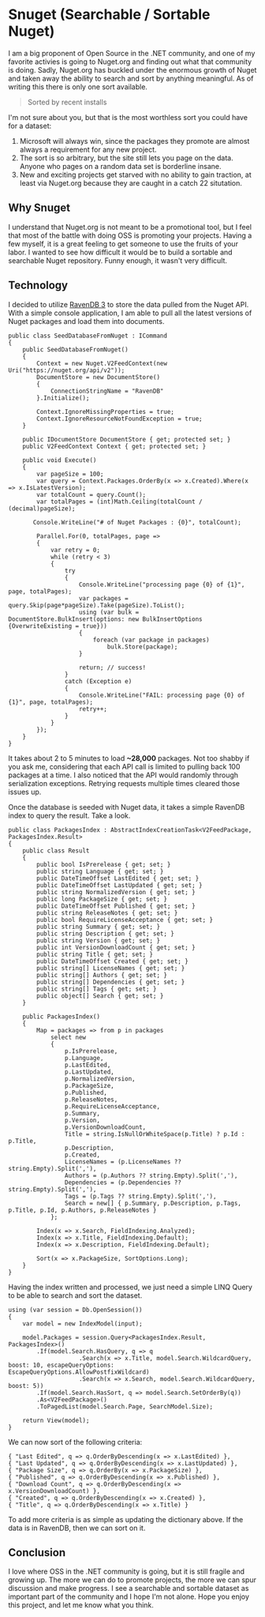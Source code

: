 # Snuget (Searchable / Sortable Nuget)

I am a big proponent of Open Source in the .NET community, and one of my favorite activies is going to Nuget.org and finding out what that community is doing. Sadly, Nuget.org has buckled under the enormous growth of Nuget and taken away the ability to search and sort by anything meaningful. As of writing this there is only one sort available.

> Sorted by recent installs

I'm not sure about you, but that is the most worthless sort you could have for a dataset:

1. Microsoft will always win, since the packages they promote are almost always a requirement for any new project.
2. The sort is so arbitrary, but the site still lets you page on the data. Anyone who pages on a random data set is borderline insane.
3. New and exciting projects get starved with no ability to gain traction, at least via Nuget.org because they are caught in a catch 22 situtation.

## Why Snuget

I understand that Nuget.org is not meant to be a promotional tool, but I feel that most of the battle with doing OSS is promoting your projects. Having a few myself, it is a great feeling to get someone to use the fruits of your labor. I wanted to see how difficult it would be to build a sortable and searchable Nuget repository. Funny enough, it wasn't very difficult.

## Technology

I decided to utilize [RavenDB 3](http://ravendb.net) to store the data pulled from the Nuget API. With a simple console application, I am able to pull all the latest versions of Nuget packages and load them into documents.

```
public class SeedDatabaseFromNuget : ICommand
{
    public SeedDatabaseFromNuget()
    {
        Context = new Nuget.V2FeedContext(new Uri("https://nuget.org/api/v2"));
        DocumentStore = new DocumentStore()
        {
            ConnectionStringName = "RavenDB"
        }.Initialize();

        Context.IgnoreMissingProperties = true;
        Context.IgnoreResourceNotFoundException = true;
    }

    public IDocumentStore DocumentStore { get; protected set; }
    public V2FeedContext Context { get; protected set; }

    public void Execute()
    {
        var pageSize = 100;
        var query = Context.Packages.OrderBy(x => x.Created).Where(x => x.IsLatestVersion);
        var totalCount = query.Count();
        var totalPages = (int)Math.Ceiling(totalCount / (decimal)pageSize);

       Console.WriteLine("# of Nuget Packages : {0}", totalCount);

        Parallel.For(0, totalPages, page =>
        {
            var retry = 0;
            while (retry < 3)
            {
                try
                {
                    Console.WriteLine("processing page {0} of {1}", page, totalPages);
                    var packages = query.Skip(page*pageSize).Take(pageSize).ToList();
                    using (var bulk = DocumentStore.BulkInsert(options: new BulkInsertOptions {OverwriteExisting = true}))
                    {
                        foreach (var package in packages)
                            bulk.Store(package);
                    }

                    return; // success!
                }
                catch (Exception e)
                {
                    Console.WriteLine("FAIL: processing page {0} of {1}", page, totalPages);
                    retry++;
                }
            }
        });
    }
}
```

It takes about 2 to 5 minutes to load **~28,000** packages. Not too shabby if you ask me, considering that each API call is limited to pulling back 100 packages at a time. I also noticed that the API would randomly through serialization exceptions. Retrying requests multiple times cleared those issues up.

Once the database is seeded with Nuget data, it takes a simple RavenDB index to query the result. Take a look.

```
public class PackagesIndex : AbstractIndexCreationTask<V2FeedPackage, PackagesIndex.Result>
{
    public class Result
    {
        public bool IsPrerelease { get; set; }
        public string Language { get; set; }
        public DateTimeOffset LastEdited { get; set; }
        public DateTimeOffset LastUpdated { get; set; }
        public string NormalizedVersion { get; set; }
        public long PackageSize { get; set; }
        public DateTimeOffset Published { get; set; }
        public string ReleaseNotes { get; set; }
        public bool RequireLicenseAcceptance { get; set; }
        public string Summary { get; set; }
        public string Description { get; set; }
        public string Version { get; set; }
        public int VersionDownloadCount { get; set; }
        public string Title { get; set; }
        public DateTimeOffset Created { get; set; }
        public string[] LicenseNames { get; set; }
        public string[] Authors { get; set; }
        public string[] Dependencies { get; set; }
        public string[] Tags { get; set; }
        public object[] Search { get; set; }
    }

    public PackagesIndex()
    {
        Map = packages => from p in packages
            select new
            {
                p.IsPrerelease,
                p.Language,
                p.LastEdited,
                p.LastUpdated,
                p.NormalizedVersion,
                p.PackageSize,
                p.Published,
                p.ReleaseNotes,
                p.RequireLicenseAcceptance,
                p.Summary,
                p.Version,
                p.VersionDownloadCount,
                Title = string.IsNullOrWhiteSpace(p.Title) ? p.Id : p.Title,
                p.Description,
                p.Created,
                LicenseNames = (p.LicenseNames ?? string.Empty).Split(','),
                Authors = (p.Authors ?? string.Empty).Split(','),
                Dependencies = (p.Dependencies ?? string.Empty).Split(','),
                Tags = (p.Tags ?? string.Empty).Split(','),
                Search = new[] { p.Summary, p.Description, p.Tags, p.Title, p.Id, p.Authors, p.ReleaseNotes }
            };

        Index(x => x.Search, FieldIndexing.Analyzed);
        Index(x => x.Title, FieldIndexing.Default);
        Index(x => x.Description, FieldIndexing.Default);

        Sort(x => x.PackageSize, SortOptions.Long);
    }
}
```

Having the index written and processed, we just need a simple LINQ Query to be able to search and sort the dataset.

```
using (var session = Db.OpenSession())
{
    var model = new IndexModel(input);

    model.Packages = session.Query<PackagesIndex.Result, PackagesIndex>()
        .If(model.Search.HasQuery, q => q
                    .Search(x => x.Title, model.Search.WildcardQuery, boost: 10, escapeQueryOptions: EscapeQueryOptions.AllowPostfixWildcard)
                    .Search(x => x.Search, model.Search.WildcardQuery, boost: 5))
        .If(model.Search.HasSort, q => model.Search.SetOrderBy(q))
        .As<V2FeedPackage>()
        .ToPagedList(model.Search.Page, SearchModel.Size);

    return View(model);
}
```

We can now sort of the following criteria:

```
{ "Last Edited", q => q.OrderByDescending(x => x.LastEdited) },
{ "Last Updated", q => q.OrderByDescending(x => x.LastUpdated) },
{ "Package Size", q => q.OrderBy(x => x.PackageSize) },
{ "Published", q => q.OrderByDescending(x => x.Published) },
{ "Download Count", q => q.OrderByDescending(x => x.VersionDownloadCount) },
{ "Created", q => q.OrderByDescending(x => x.Created) },
{ "Title", q => q.OrderByDescending(x => x.Title) }
```
To add more criteria is as simple as updating the dictionary above. If the data is in RavenDB, then we can sort on it.

## Conclusion

I love where OSS in the .NET community is going, but it is still fragile and growing up. The more we can do to promote projects, the more we can spur discussion and make progress. I see a searchable and sortable dataset as important part of the community and I hope I'm not alone. Hope you enjoy this project, and let me know what you think.

